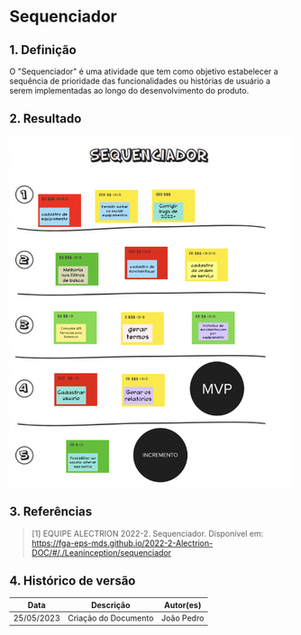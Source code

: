 # Sequenciador

## 1. Definição

O "Sequenciador" é uma atividade que tem como objetivo estabelecer a sequência de prioridade das funcionalidades ou histórias de usuário a serem implementadas ao longo do desenvolvimento do produto.

## 2. Resultado

![Sequenciador](../../assets/lean-inception/sequenciador.png)

## 3. Referências

> [1] EQUIPE ALECTRION 2022-2. Sequenciador. Disponível em: https://fga-eps-mds.github.io/2022-2-Alectrion-DOC/#/./Leaninception/sequenciador


## 4. Histórico de versão

|**Data**|**Descrição**|**Autor(es)**|
|--------|-------------|--------------|
|25/05/2023| Criação do Documento | João Pedro |


